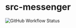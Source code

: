 # src-messenger

![GitHub Workflow Status](https://img.shields.io/github/workflow/status/samRC/src-messenger/Deploy%20to%20Firebase%20Hosting%20on%20merge?label=BUILD%2FDEPLOY&style=for-the-badge)
